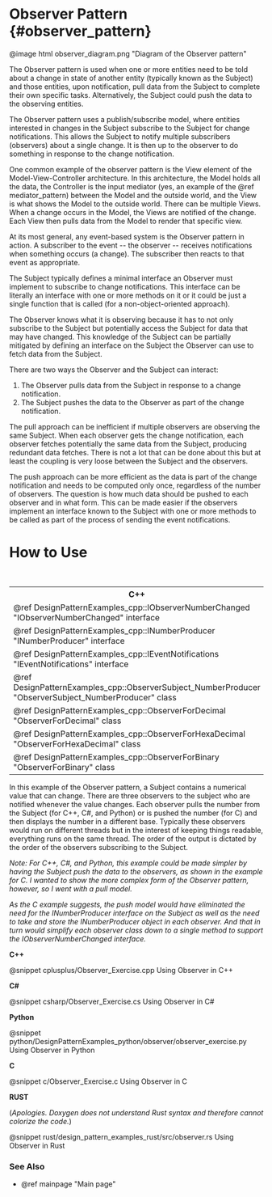 # Observer Pattern {#observer_pattern}

@image html observer_diagram.png "Diagram of the Observer pattern"

The Observer pattern is used when one or more entities need to be told
about a change in state of another entity (typically known as the Subject)
and those entities, upon notification, pull data from the Subject to
complete their own specific tasks.  Alternatively, the Subject could push
the data to the observing entities.

The Observer pattern uses a publish/subscribe model, where entities
interested in changes in the Subject subscribe to the Subject for change
notifications.  This allows the Subject to notify multiple subscribers
(observers) about a single change.  It is then up to the observer to do
something in response to the change notification.

One common example of the observer pattern is the View element of the
Model-View-Controller architecture.  In this architecture, the Model holds
all the data, the Controller is the input mediator (yes, an example of the
@ref mediator_pattern) between the Model and the outside world, and the View is
what shows the Model to the outside world.  There can be multiple Views.
When a change occurs in the Model, the Views are notified of the change.
Each View then pulls data from the Model to render that specific view.

At its most general, any event-based system is the Observer pattern in
action.  A subscriber to the event -- the observer -- receives
notifications when something occurs (a change).  The subscriber then reacts
to that event as appropriate.

The Subject typically defines a minimal interface an Observer must
implement to subscribe to change notifications.  This interface can be
literally an interface with one or more methods on it or it could be just a
single function that is called (for a non-object-oriented approach).

The Observer knows what it is observing because it has to not only
subscribe to the Subject but potentially access the Subject for data that
may have changed.  This knowledge of the Subject can be partially mitigated
by defining an interface on the Subject the Observer can use to fetch data
from the Subject.

There are two ways the Observer and the Subject can interact:
 1) The Observer pulls data from the Subject in response to a change
    notification.
 2) The Subject pushes the data to the Observer as part of the change
    notification.

The pull approach can be inefficient if multiple observers are observing
the same Subject.  When each observer gets the change notification, each
observer fetches potentially the same data from the Subject, producing
redundant data fetches.  There is not a lot that can be done about this but
at least the coupling is very loose between the Subject and the observers.

The push approach can be more efficient as the data is part of the change
notification and needs to be computed only once, regardless of the number
of observers.  The question is how much data should be pushed to each
observer and in what form.  This can be made easier if the observers
implement an interface known to the Subject with one or more methods to be
called as part of the process of sending the event notifications.

# How to Use

<table>
<caption>Links to the Observer classes and interfaces</caption>
<tr>
  <th>C++
  <th>C#
  <th>Python
  <th>C
<tr>
  <td>@ref DesignPatternExamples_cpp::IObserverNumberChanged "IObserverNumberChanged" interface
  <td>@ref DesignPatternExamples_csharp.IObserverNumberChanged "IObserverNumberChanged" interface
  <td>@ref DesignPatternExamples_python.observer.observersubject_numberproducer.IObserverNumberChanged "IObserverNumberChanged" interface
  <td>Not Applicable
<tr>
  <td> @ref DesignPatternExamples_cpp::INumberProducer "INumberProducer" interface
  <td>@ref DesignPatternExamples_csharp::INumberProducer "INumberProducer" interface
  <td>@ref DesignPatternExamples_python.observer.observersubject_numberproducer.INumberProducer "INumberProducer" interface
  <td>Not Applicable
<tr>
  <td>@ref DesignPatternExamples_cpp::IEventNotifications "IEventNotifications" interface
  <td>@ref DesignPatternExamples_csharp.IEventNotifications "IEventNotifications" interface
  <td>@ref DesignPatternExamples_python.observer.observersubject_numberproducer.IEventNotifications "IEventNotifications" interface
  <td>Not Applicable
<tr>
  <td>@ref DesignPatternExamples_cpp::ObserverSubject_NumberProducer "ObserverSubject_NumberProducer" class
  <td>@ref DesignPatternExamples_csharp::ObserverSubject_NumberProducer "ObserverSubject_NumberProducer" class
  <td>@ref DesignPatternExamples_python.observer.observersubject_numberproducer.ObserverSubject_NumberProducer "ObserverSubject_NumberProducer" class
  <td>NumberProducer structure<br>
      NumberProducer_Create()<br>
      NumberProducer_Destroy()
<tr>
  <td>@ref DesignPatternExamples_cpp::ObserverForDecimal "ObserverForDecimal" class
  <td>@ref DesignPatternExamples_csharp.ObserverForDecimal "ObserverForDecimal" class
  <td>@ref DesignPatternExamples_python.observer.observer_class.ObserverForDecimal "ObserverForDecimal" class
  <td>ObserverForDecimal_NumberChanged()
<tr>
  <td>@ref DesignPatternExamples_cpp::ObserverForHexaDecimal "ObserverForHexaDecimal" class
  <td>@ref DesignPatternExamples_csharp.ObserverForHexaDecimal "ObserverForHexaDecimal" class
  <td>@ref DesignPatternExamples_python.observer.observer_class.ObserverForHexaDecimal "ObserverForHexaDecimal" class
  <td>ObserverForHexadecimal_NumberChanged()
<tr>
  <td>@ref DesignPatternExamples_cpp::ObserverForBinary "ObserverForBinary" class
  <td>@ref DesignPatternExamples_csharp.ObserverForBinary "ObserverForBinary" class
  <td>@ref DesignPatternExamples_python.observer.observer_class.ObserverForBinary "ObserverForBinary" class
  <td>ObserverForBinary_NumberChanged()
</table>

In this example of the Observer pattern, a Subject contains a numerical
value that can change.  There are three observers to the subject who are
notified whenever the value changes.  Each observer pulls the number from
the Subject (for C++, C#, and Python) or is pushed the number (for C) and then
displays the number in a different base.  Typically these observers would run
on different threads but in the interest of keeping things readable, everything
runs on the same thread.  The order of the output is dictated by the order of
the observers subscribing to the Subject.

*Note: For C++, C#, and Python, this example could be made simpler by having
the Subject push the data to the observers, as shown in the example for C.  I
wanted to show the more complex form of the Observer pattern, however, so I
went with a pull model.*

*As the C example suggests, the push model would have eliminated the need for
the INumberProducer interface on the Subject as well as the need to take and
store the INumberProducer object in each observer.  And that in turn would
simplify each observer class down to a single method to support the
IObserverNumberChanged interface.*


__C++__

@snippet cplusplus/Observer_Exercise.cpp Using Observer in C++

__C#__

@snippet csharp/Observer_Exercise.cs Using Observer in C#

__Python__

@snippet python/DesignPatternExamples_python/observer/observer_exercise.py Using Observer in Python

__C__

@snippet c/Observer_Exercise.c Using Observer in C

__RUST__

(_Apologies.  Doxygen does not understand Rust syntax and therefore cannot colorize the code._)

@snippet rust/design_pattern_examples_rust/src/observer.rs Using Observer in Rust

### See Also
- @ref mainpage "Main page"
